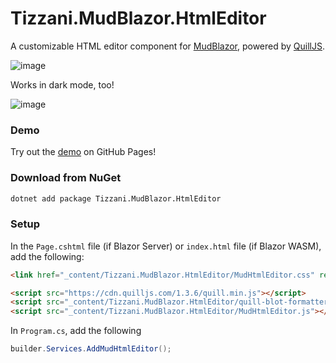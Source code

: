 # Tizzani.MudBlazor.HtmlEditor

A customizable HTML editor component for [MudBlazor](https://mudblazor.com/), powered by [QuillJS](https://quilljs.com/).

![image](https://github.com/erinnmclaughlin/MudBlazor.HtmlEditor/assets/22223146/90f50c6b-b287-4e99-8849-added7239521)

Works in dark mode, too!

![image](https://github.com/erinnmclaughlin/MudBlazor.HtmlEditor/assets/22223146/7755c8ac-fd95-4dab-8b5b-5360f04302b2)

### Demo
Try out the [demo](https://erinnmclaughlin.github.io/MudBlazor.HtmlEditor/) on GitHub Pages!

### Download from NuGet

```cmd
dotnet add package Tizzani.MudBlazor.HtmlEditor
```

### Setup
In the `Page.cshtml` file (if Blazor Server) or `index.html` file (if Blazor WASM), add the following:
```html
<link href="_content/Tizzani.MudBlazor.HtmlEditor/MudHtmlEditor.css" rel="stylesheet" />
```

```html
<script src="https://cdn.quilljs.com/1.3.6/quill.min.js"></script>
<script src="_content/Tizzani.MudBlazor.HtmlEditor/quill-blot-formatter.min.js"></script> <!-- optional; for image resize -->
<script src="_content/Tizzani.MudBlazor.HtmlEditor/MudHtmlEditor.js"></script>
```

In `Program.cs`, add the following
```cs
builder.Services.AddMudHtmlEditor();
```
